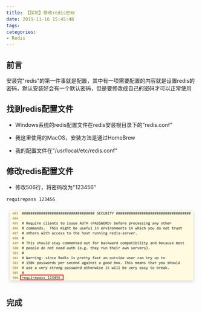 ```yaml
---
title: 【踩坑】修改redis密码
date: 2019-11-16 15:45:48
tags:
categories:
- Redis
---
```


## 前言

安装完"redis"的第一件事就是配置，其中有一项需要配置的内容就是设置redis的密码，默认安装好会有一个默认密码，但是要修改成自己的密码才可以正常使用

<!-- more -->

## 找到redis配置文件

- Windows系统的redis配置文件在redis安装根目录下的"redis.conf"

- 我这里使用的MacOS，安装方法是通过HomeBrew

- 我的配置文件在"/usr/local/etc/redis.conf"

## 修改redis配置文件

- 修改506行，将密码改为"123456"

``` bash
requirepass 123456
```

![01.png](/images/20191116154548/01.png)

## 完成

